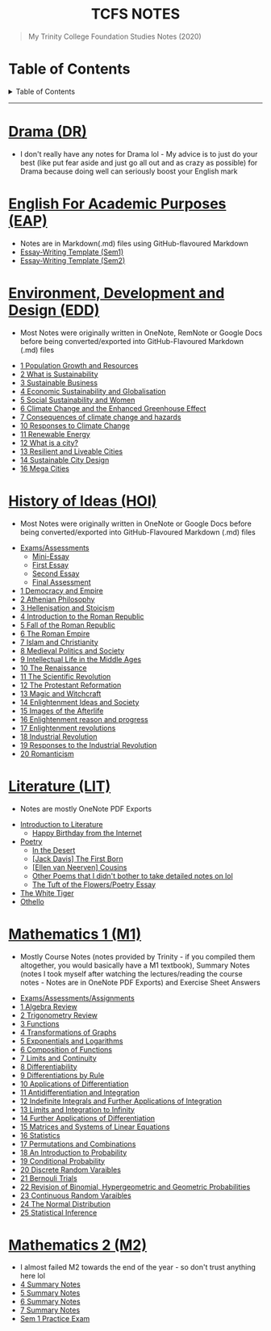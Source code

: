 <h1 align="center"><b>TCFS NOTES</b></h1>

> My Trinity College Foundation Studies Notes (2020)

<h1> Table of Contents </h1>
<details>
  <summary>Table of Contents</summary>
  
- [Drama (DR)](#drama-dr)
- [English For Academic Purposes (EAP)](#english-for-academic-purposes-eap)
- [Environment, Development and Design (EDD)](#environment-development-and-design-edd)
- [History of Ideas (HOI)](#history-of-ideas-hoi)
- [Literature (LIT)](#literature-lit)
- [Mathematics 1 (M1)](#mathematics-1-m1)
- [Mathematics 2 (M2)](#mathematics-2-m2)
</details>

---
# [Drama (DR)](DR/README.md)
* I don't really have any notes for Drama lol - My advice is to just do your best (like put fear aside and just go all out and as crazy as possible) for Drama because doing well can seriously boost your English mark

# [English For Academic Purposes (EAP)](EAP/README.md)
* Notes are in Markdown(.md) files using GitHub-flavoured Markdown
* [Essay-Writing Template (Sem1)](EAP/README.md)
* [Essay-Writing Template (Sem2)](EAP/README.md)

# [Environment, Development and Design (EDD)](EDD/README.md)
* Most Notes were originally written in OneNote, RemNote or Google Docs before being converted/exported into GitHub-Flavoured Markdown (.md) files 
- [1 Population Growth and Resources](EDD/README.md#1-population-growth-and-resources)
- [2 What is Sustainability](EDD/README.md#2-what-is-sustainability)
- [3 Sustainable Business](EDD/README.md#3-sustainable-business)
- [4 Economic Sustainability and Globalisation](EDD/README.md#4-economic-sustainability-and-globalisation)
- [5 Social Sustainability and Women](EDD/README.md#5-social-sustainability-and-women)
- [6 Climate Change and the Enhanced Greenhouse Effect](EDD/README.md#6-climate-change-and-the-enhanced-greenhouse-effect)
- [7 Consequences of climate change and hazards](EDD/README.md#7-consequences-of-climate-change-and-hazards)
- [10 Responses to Climate Change](EDD/README.md#10-responses-to-climate-change)
- [11 Renewable Energy](EDD/README.md#11-renewable-energy)
- [12 What is a city?](EDD/README.md#12-what-is-a-city)
- [13 Resilient and Liveable Cities](EDD/README.md#13-resilient-and-liveable-cities)
- [14 Sustainable City Design](EDD/README.md#14-sustainable-city-design)
- [16 Mega Cities](EDD/README.md#16-mega-cities)

# [History of Ideas (HOI)](HOI/README.md)
* Most Notes were originally written in OneNote or Google Docs before being converted/exported into GitHub-Flavoured Markdown (.md) files 
- [Exams/Assessments](HOI/README.md#examsassessments)
  - [Mini-Essay](HOI/README.md#mini-essay)
  - [First Essay](HOI/README.md#first-essay)
  - [Second Essay](HOI/README.md#second-essay)
  - [Final Assessment](HOI/README.md#final-assessment)
- [1 Democracy and Empire](HOI/README.md#1-democracy-and-empire)
- [2 Athenian Philosophy](HOI/README.md#2-athenian-philosophy)
- [3 Hellenisation and Stoicism](HOI/README.md#3-hellenisation-and-stoicism)
- [4 Introduction to the Roman Republic](HOI/README.md#4-introduction-to-the-roman-republic)
- [5 Fall of the Roman Republic](HOI/README.md#5-fall-of-the-roman-republic)
- [6 The Roman Empire](HOI/README.md#6-the-roman-empire)
- [7 Islam and Christianity](HOI/README.md#7-islam-and-christianity)
- [8 Medieval Politics and Society](HOI/README.md#8-medieval-politics-and-society)
- [9 Intellectual Life in the Middle Ages](HOI/README.md#9-intellectual-life-in-the-middle-ages)
- [10 The Renaissance](HOI/README.md#10-the-renaissance)
- [11 The Scientific Revolution](HOI/README.md#11-the-scientific-revolution)
- [12 The Protestant Reformation](HOI/README.md#12-the-protestant-reformation)
- [13 Magic and Witchcraft](HOI/README.md#13-magic-and-witchcraft)
- [14 Enlightenment Ideas and Society](HOI/README.md#14-enlightenment-ideas-and-society)
- [15 Images of the Afterlife](HOI/README.md#15-images-of-the-afterlife)
- [16 Enlightenment reason and progress](HOI/README.md#16-enlightenment-reason-and-progress)
- [17 Enlightenment revolutions](HOI/README.md#17-enlightenment-revolutions)
- [18 Industrial Revolution](HOI/README.md#18-industrial-revolution)
- [19 Responses to the Industrial Revolution](HOI/README.md#19-responses-to-the-industrial-revolution)
- [20 Romanticism](#20-romanticism)

# [Literature (LIT)](LIT/README.md)
* Notes are mostly OneNote PDF Exports
- [Introduction to Literature](#introduction-to-literature)
  - [Happy Birthday from the Internet](#happy-birthday-from-the-internet)
- [Poetry](#poetry)
  - [In the Desert](#in-the-desert)
  - [[Jack Davis] The First Born](#jack-davis-the-first-born)
  - [[Ellen van Neerven] Cousins](#ellen-van-neerven-cousins)
  - [Other Poems that I didn't bother to take detailed notes on lol](#other-poems-that-i-didnt-bother-to-take-detailed-notes-on-lol)
  - [The Tuft of the Flowers/Poetry Essay](#the-tuft-of-the-flowerspoetry-essay)
- [The White Tiger](#the-white-tiger)
- [Othello](#othello)

# [Mathematics 1 (M1)](M1/README.md)
* Mostly Course Notes (notes provided by Trinity - if you compiled them altogether, you would basically have a M1 textbook), Summary Notes (notes I took myself after watching the lectures/reading the course notes - Notes are in OneNote PDF Exports) and Exercise Sheet Answers
- [Exams/Assessments/Assignments](#examsassessmentsassignments)
- [1 Algebra Review](M1/README.md#1-algebra-review)
- [2 Trigonometry Review](M1/README.md#2-trigonometry-review)
- [3 Functions](M1/README.md#3-functions)
- [4 Transformations of Graphs](M1/README.md#4-transformations-of-graphs)
- [5 Exponentials and Logarithms](M1/README.md#5-exponentials-and-logarithms)
- [6 Composition of Functions](M1/README.md#6-composition-of-functions)
- [7 Limits and Continuity](M1/README.md#7-limits-and-continuity)
- [8 Differentiability](M1/README.md#8-differentiability)
- [9 Differentiations by Rule](M1/README.md#9-differentiations-by-rule)
- [10 Applications of Differentiation](M1/README.md#10-applications-of-differentiation)
- [11 Antidifferentiation and Integration](M1/README.md#11-antidifferentiation-and-integration)
- [12 Indefinite Integrals and Further Applications of Integration](M1/README.md#12-indefinite-integrals-and-further-applications-of-integration)
- [13 Limits and Integration to Infinity](M1/README.md#13-limits-and-integration-to-infinity)
- [14 Further Applications of Differentiation](M1/README.md#14-further-applications-of-differentiation)
- [15 Matrices and Systems of Linear Equations](M1/README.md#15-matrices-and-systems-of-linear-equations)
- [16 Statistics](M1/README.md#16-statistics)
- [17 Permutations and Combinations](M1/README.md#17-permutations-and-combinations)
- [18 An Introduction to Probability](M1/README.md#18-an-introduction-to-probability)
- [19 Conditional Probability](M1/README.md#19-conditional-probability)
- [20 Discrete Random Varaibles](M1/README.md#20-discrete-random-varaibles)
- [21 Bernouli Trials](M1/README.md#21-bernouli-trials)
- [22 Revision of Binomial, Hypergeometric and Geometric Probabilities](M1/README.md#22-revision-of-binomial-hypergeometric-and-geometric-probabilities)
- [23 Continuous Random Varaibles](M1/README.md#23-continuous-random-varaibles)
- [24 The Normal Distribution](M1/README.md#24-the-normal-distribution)
- [25 Statistical Inference](M1/README.md#25-statistical-inference)

# [Mathematics 2 (M2)](M2/README.md)
* I almost failed M2 towards the end of the year - so don't trust anything here lol
* [4 Summary Notes](m2-4-summary-notes.pdf)
* [5 Summary Notes](m2-5-summary-notes.pdf)
* [6 Summary Notes](m2-6-summary-notes.pdf)
* [7 Summary Notes](m2-7-summary-notes.pdf)
* [Sem 1 Practice Exam](m2-sem1-practice-exam.pdf)
